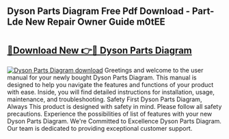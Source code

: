 ## Dyson Parts Diagram Free Pdf Download - Part-Lde New Repair Owner Guide m0tEE

# <h2><a href="http://dfqksga.blite.top/?on=Dyson+Parts+Diagram">🔗Download New 👉🔴 Dyson Parts Diagram</a></h2>

[![Dyson Parts Diagram download](https://i.imgur.com/lujVjoI.png)](http://dfqksga.blite.top/?on=Dyson+Parts+Diagram)
Greetings and welcome to the user manual for your newly bought Dyson Parts Diagram. This manual is designed to help you navigate the features and functions of your product with ease. Inside, you will find detailed instructions for installation, usage, maintenance, and troubleshooting. Safety First Dyson Parts Diagram, Always This product is designed with safety in mind. Please follow all safety precautions. Experience the possibilities of list of features with your new Dyson Parts Diagram. We're Committed to Excellence Dyson Parts Diagram. Our team is dedicated to providing exceptional customer support.
